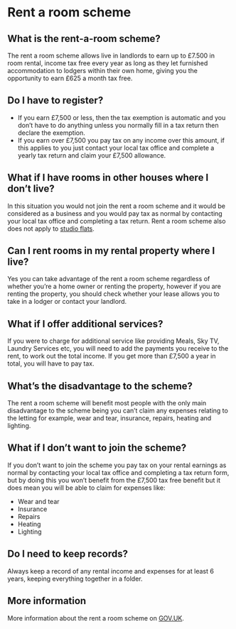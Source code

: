 Rent a room scheme
==================

What is the rent-a-room scheme?
-------------------------------


The rent a room scheme allows live in landlords to earn up to £7.500 in room
rental, income tax free every year as long as they let furnished accommodation
to lodgers within their own home, giving you the opportunity to earn £625 a
month tax free.


Do I have to register?
----------------------


* If you earn £7,500 or less, then the tax exemption is automatic and you don’t have to do anything unless you normally fill in a tax return then declare the exemption.
* If you earn over £7,500 you pay tax on any income over this amount, if this applies to you just contact your local tax office and complete a yearly tax return and claim your £7,500 allowance.


What if I have rooms in other houses where I don’t live?
--------------------------------------------------------


In this situation you would not join the rent a room scheme and it would be
considered as a business and you would pay tax as normal by contacting your
local tax office and completing a tax return. Rent a room scheme also does not
apply to [studio flats](http://studio-flat.co.uk).


Can I rent rooms in my rental property where I live?
----------------------------------------------------


Yes you can take advantage of the rent a room scheme regardless of whether
you’re a home owner or renting the property, however if you are renting the
property, you should check whether your lease allows you to take in a lodger or
contact your landlord.


What if I offer additional services?
------------------------------------


If you were to charge for additional service like providing Meals, Sky TV,
Laundry Services etc, you will need to add the payments you receive to the rent,
to work out the total income. If you get more than £7,500 a year in total, you
will have to pay tax.


What’s the disadvantage to the scheme?
--------------------------------------


The rent a room scheme will benefit most people with the only main disadvantage
to the scheme being you can’t claim any expenses relating to the letting for
example, wear and tear, insurance, repairs, heating and lighting.


What if I don’t want to join the scheme?
----------------------------------------


If you don’t want to join the scheme you pay tax on your rental earnings as
normal by contacting your local tax office and completing a tax return form, but
by doing this you won’t benefit from the £7,500 tax free benefit but it does
mean you will be able to claim for expenses like:


* Wear and tear
* Insurance
* Repairs
* Heating
* Lighting


Do I need to keep records?
--------------------------


Always keep a record of any rental income and expenses for at least 6 years,
keeping everything together in a folder.


More information
----------------


More information about the rent a room scheme on
[GOV.UK](https://www.gov.uk/rent-room-in-your-home/the-rent-a-room-scheme).

